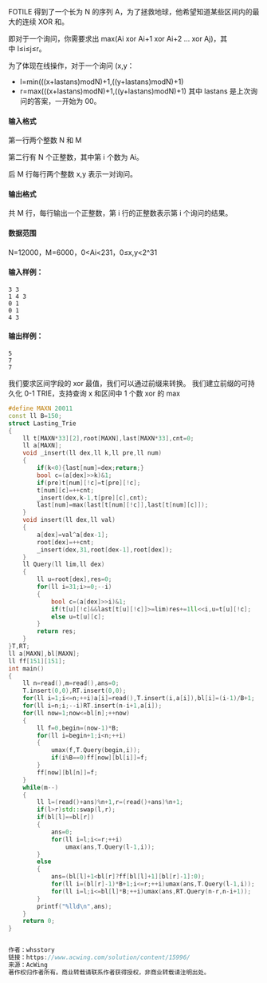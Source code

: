 FOTILE 得到了一个长为 N 的序列 A，为了拯救地球，他希望知道某些区间内的最大的连续 XOR 和。

即对于一个询问，你需要求出 max(Ai xor Ai+1 xor Ai+2 … xor Aj)，其中 l≤i≤j≤r。

为了体现在线操作，对于一个询问 (x,y：

- l=min(((x+lastans)modN)+1,((y+lastans)modN)+1)
- r=max(((x+lastans)modN)+1,((y+lastans)modN)+1)
其中 lastans 是上次询问的答案，一开始为 00。

#### 输入格式

第一行两个整数 N 和 M

第二行有 N 个正整数，其中第 i 个数为 Ai。

后 M 行每行两个整数 x,y 表示一对询问。

#### 输出格式

共 M 行，每行输出一个正整数，第 i 行的正整数表示第 i 个询问的结果。

#### 数据范围

N=12000，M=6000，0<Ai<231，0≤x,y<2^31

#### 输入样例：

```
3 3
1 4 3
0 1
0 1
4 3
```

#### 输出样例：

```
5
7
7
```

我们要求区间字段的 xor 最值，我们可以通过前缀来转换。
我们建立前缀的可持久化 0-1 TRIE，支持查询 x 和区间中 1 个数 xor 的 max
```cpp
#define MAXN 20011
const ll B=150;
struct Lasting_Trie
{
    ll t[MAXN*33][2],root[MAXN],last[MAXN*33],cnt=0;
    ll a[MAXN];
    void _insert(ll dex,ll k,ll pre,ll num)
    {
        if(k<0){last[num]=dex;return;}
        bool c=(a[dex]>>k)&1;
        if(pre)t[num][!c]=t[pre][!c];
        t[num][c]=++cnt;
        _insert(dex,k-1,t[pre][c],cnt);
        last[num]=max(last[t[num][!c]],last[t[num][c]]);
    }
    void insert(ll dex,ll val)
    {
        a[dex]=val^a[dex-1];
        root[dex]=++cnt;
        _insert(dex,31,root[dex-1],root[dex]);
    }
    ll Query(ll lim,ll dex)
    {
        ll u=root[dex],res=0;
        for(ll i=31;i>=0;--i)
        {
            bool c=(a[dex]>>i)&1;
            if(t[u][!c]&&last[t[u][!c]]>=lim)res+=1ll<<i,u=t[u][!c];
            else u=t[u][c];
        }
        return res;
    }
}T,RT;
ll a[MAXN],bl[MAXN];
ll ff[151][151];
int main()
{
    ll n=read(),m=read(),ans=0;
    T.insert(0,0),RT.insert(0,0);
    for(ll i=1;i<=n;++i)a[i]=read(),T.insert(i,a[i]),bl[i]=(i-1)/B+1;
    for(ll i=n;i;--i)RT.insert(n-i+1,a[i]);
    for(ll now=1;now<=bl[n];++now)
    {
        ll f=0,begin=(now-1)*B;
        for(ll i=begin+1;i<n;++i)
        {
            umax(f,T.Query(begin,i));
            if(i%B==0)ff[now][bl[i]]=f;
        }
        ff[now][bl[n]]=f;
    }
    while(m--)
    {
        ll l=(read()+ans)%n+1,r=(read()+ans)%n+1;
        if(l>r)std::swap(l,r);
        if(bl[l]==bl[r])
        {
            ans=0;
            for(ll i=l;i<=r;++i)
                umax(ans,T.Query(l-1,i));
        }
        else
        {
            ans=(bl[l]+1<bl[r]?ff[bl[l]+1][bl[r]-1]:0);
            for(ll i=(bl[r]-1)*B+1;i<=r;++i)umax(ans,T.Query(l-1,i));
            for(ll i=l;i<=bl[l]*B;++i)umax(ans,RT.Query(n-r,n-i+1));
        }
        printf("%lld\n",ans);
    }
    return 0;
}


作者：whsstory
链接：https://www.acwing.com/solution/content/15996/
来源：AcWing
著作权归作者所有。商业转载请联系作者获得授权，非商业转载请注明出处。
```